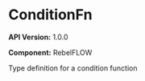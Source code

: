 # ConditionFn

**API Version:** 1.0.0

**Component:** RebelFLOW

Type definition for a condition function

